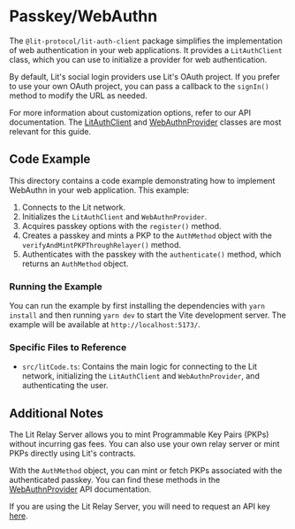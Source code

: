 # Passkey/WebAuthn

The `@lit-protocol/lit-auth-client` package simplifies the implementation of web authentication in your web applications. It provides a `LitAuthClient` class, which you can use to initialize a provider for web authentication.

By default, Lit's social login providers use Lit's OAuth project. If you prefer to use your own OAuth project, you can pass a callback to the `signIn()` method to modify the URL as needed.

For more information about customization options, refer to our API documentation. The [LitAuthClient](https://v6-api-doc-lit-js-sdk.vercel.app/classes/lit_auth_client_src.LitAuthClient.html) and [WebAuthnProvider](https://v6-api-doc-lit-js-sdk.vercel.app/classes/lit_auth_client_src.WebAuthnProvider.html) classes are most relevant for this guide.

## Code Example

This directory contains a code example demonstrating how to implement WebAuthn in your web application. This example:

1. Connects to the Lit network.
2. Initializes the `LitAuthClient` and `WebAuthnProvider`.
3. Acquires passkey options with the `register()` method.
4. Creates a passkey and mints a PKP to the `AuthMethod` object with the `verifyAndMintPKPThroughRelayer()` method.
5. Authenticates with the passkey with the `authenticate()` method, which returns an `AuthMethod` object.

### Running the Example

You can run the example by first installing the dependencies with `yarn install` and then running `yarn dev` to start the Vite development server. The example will be available at `http://localhost:5173/`.

### Specific Files to Reference

- `src/litCode.ts`: Contains the main logic for connecting to the Lit network, initializing the `LitAuthClient` and `WebAuthnProvider`, and authenticating the user.

## Additional Notes

The Lit Relay Server allows you to mint Programmable Key Pairs (PKPs) without incurring gas fees. You can also use your own relay server or mint PKPs directly using Lit's contracts.

With the `AuthMethod` object, you can mint or fetch PKPs associated with the authenticated passkey. You can find these methods in the [WebAuthnProvider](https://v6-api-doc-lit-js-sdk.vercel.app/classes/lit_auth_client_src.WebAuthnProvider.html) API documentation.

If you are using the Lit Relay Server, you will need to request an API key [here](https://docs.google.com/forms/d/e/1FAIpQLSeVraHsp1evK_9j-8LpUBiEJWFn4G5VKjOWBmHFjxFRJZJdrg/viewform).